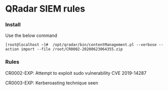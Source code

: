 # QRadar SIEM rules

### Install
Use the below command

`[root@localhost ~]#  /opt/qradar/bin/contentManagement.pl --verbose --action import --file /root/CR0002-20200623064355.zip`

### Rules

CR0002-EXP: Attempt to exploit sudo vulnerability CVE 2019-14287

CR0003-EXP: Kerberoasting technique seen
